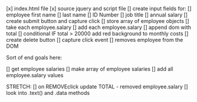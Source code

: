 [x] index.html file
[x] source jquery and script file
[] create input fields for:
    [] employee first name
    [] last name
    [] ID Number
    [] job title
    [] annual salary
[] create submit button and capture click
[] store array of employee objects 
[] take each employee.salary
[] add each employee.salary
[] append dom with total
[] conditional IF total > 20000
add red background to monthly costs
[] create delete button
[] capture click event
[] removes employee from the DOM

Sort of end goals here:

[] get employee salaries
[] make array of employee salaries
[] add all employee.salary values


STRETCH:
[] on REMOVEclick update TOTAL - removed   employee.salary
[] look into .text() and .data methods








